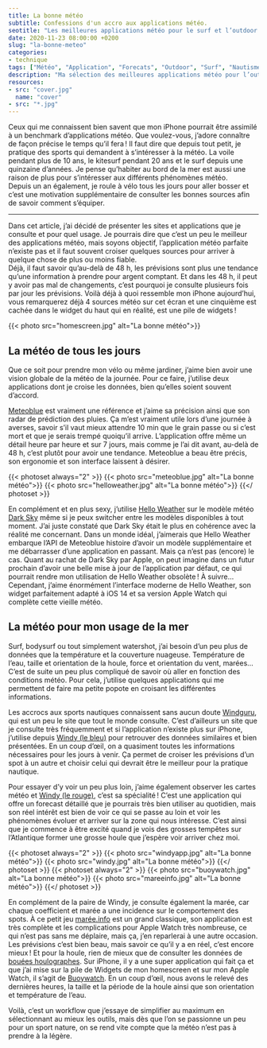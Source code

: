 ```yaml
---
title: La bonne météo
subtitle: Confessions d'un accro aux applications météo.
seotitle: "Les meilleures applications météo pour le surf et l’outdoor — Grégory Mignard"
date: 2020-11-23 08:00:00 +0200
slug: "la-bonne-meteo"
categories:
- technique
tags: ["Météo", "Application", "Forecats", "Outdoor", "Surf", "Nautisme", "Océan", "Bouée Houle", "Meteoblue", "Hello Weather", "Dark Sky", "Windy", "Windguru", "iPhone", "Apple Watch"]
description: "Ma sélection des meilleures applications météo pour l’outdoor et le surf. "
resources:
- src: "cover.jpg"
  name: "cover"
- src: "*.jpg"
---
```


Ceux qui me connaissent bien savent que mon iPhone pourrait être assimilé à un benchmark d’applications météo. Que voulez-vous, j’adore connaître de façon précise le temps qu’il fera ! Il faut dire que depuis tout petit, je pratique des sports qui demandent à s’intéresser à la météo. La voile pendant plus de 10 ans, le kitesurf pendant 20 ans et le surf depuis une quinzaine d’années. Je pense qu’habiter au bord de la mer est aussi une raison de plus pour s’intéresser aux différents phénomènes météo.  
Depuis un an également, je roule à vélo tous les jours pour aller bosser et c’est une motivation supplémentaire de consulter les bonnes sources afin de savoir comment s’équiper.

***

Dans cet article, j’ai décidé de présenter les sites et applications que je consulte et pour quel usage. Je pourrais dire que c’est un peu le meilleur des applications météo, mais soyons objectif, l’application météo parfaite n’existe pas et il faut souvent croiser quelques sources pour arriver à quelque chose de plus ou moins fiable.  
Déjà, il faut savoir qu’au-delà de 48 h, les prévisions sont plus une tendance qu’une information à prendre pour argent comptant. Et dans les 48 h, il peut y avoir pas mal de changements, c’est pourquoi je consulte plusieurs fois par jour les prévisions. Voilà déjà à quoi ressemble mon iPhone aujourd’hui, vous remarquerez déjà 4 sources météo sur cet écran et une cinquième est cachée dans le widget du haut qui en réalité, est une pile de widgets !

{{< photo src="homescreen.jpg" alt="La bonne météo">}}

## La météo de tous les jours

Que ce soit pour prendre mon vélo ou même jardiner, j’aime bien avoir une vision globale de la météo de la journée. Pour ce faire, j’utilise deux applications dont je croise les données, bien qu’elles soient souvent d’accord.

[Meteoblue](https://www.meteoblue.com) est vraiment une référence et j’aime sa précision ainsi que son radar de prédiction des pluies. Ça m’est vraiment utile lors d’une journée à averses, savoir s’il vaut mieux attendre 10 min que le grain passe ou si c’est mort et que je serais trempé quoiqu’il arrive. L’application offre même un détail heure par heure et sur 7 jours, mais comme je l’ai dit avant, au-delà de 48 h, c’est plutôt pour avoir une tendance. Meteoblue a beau être précis, son ergonomie et son interface laissent à désirer.

{{< photoset always="2" >}}
{{< photo src="meteoblue.jpg" alt="La bonne météo">}}
{{< photo src="helloweather.jpg" alt="La bonne météo">}}
{{</ photoset >}}

En complément et en plus sexy, j’utilise [Hello Weather](https://helloweatherapp.com) sur le modèle météo [Dark Sky](https://darksky.net/) même si je peux switcher entre les modèles disponibles à tout moment. J’ai juste constaté que Dark Sky était le plus en cohérence avec la réalité me concernant. Dans un monde idéal, j’aimerais que Hello Weather embarque l’API de Meteoblue histoire d’avoir un modèle supplémentaire et me débarrasser d’une application en passant. Mais ça n’est pas (encore) le cas. Quant au rachat de Dark Sky par Apple, on peut imagine dans un futur prochain d’avoir une belle mise à jour de l’application par défaut, ce qui pourrait rendre mon utilisation de Hello Weather obsolète ! À suivre…  
Cependant, j’aime énormément l’interface moderne de Hello Weather, son widget parfaitement adapté à iOS 14 et sa version Apple Watch qui complète cette vieille météo.

## La météo pour mon usage de la mer

Surf, bodysurf ou tout simplement watershot, j’ai besoin d’un peu plus de données que la température et la couverture nuageuse. Température de l’eau, taille et orientation de la houle, force et orientation du vent, marées… C’est de suite un peu plus compliqué de savoir où aller en fonction des conditions météo. Pour cela, j’utilise quelques applications qui me permettent de faire ma petite popote en croisant les différentes informations.

Les accrocs aux sports nautiques connaissent sans aucun doute [Windguru](https://www.windguru.cz/), qui est un peu le site que tout le monde consulte. C’est d’ailleurs un site que je consulte très fréquemment et si l’application n’existe plus sur iPhone, j’utilise depuis [Windy (le bleu)](https://windy.app) pour retrouver des données similaires et bien présentées. En un coup d’œil, on a quasiment toutes les informations nécessaires pour les jours à venir. Ça permet de croiser les prévisions d’un spot à un autre et choisir celui qui devrait être le meilleur pour la pratique nautique.

Pour essayer d’y voir un peu plus loin, j’aime également observer les cartes météo et [Windy (le rouge)](https://www.windy.com/), c’est sa spécialité ! C’est une application qui offre un forecast détaillé que je pourrais très bien utiliser au quotidien, mais son réel intérêt est bien de voir ce qui se passe au loin et voir les phénomènes évoluer et arriver sur la zone qui nous intéresse. C’est ainsi que je commence à être excité quand je vois des grosses tempêtes sur l’Atlantique former une grosse houle que j’espère voir arriver chez moi.

{{< photoset always="2" >}}
{{< photo src="windyapp.jpg" alt="La bonne météo">}}
{{< photo src="windy.jpg" alt="La bonne météo">}}
{{</ photoset >}}
{{< photoset always="2" >}}
{{< photo src="buoywatch.jpg" alt="La bonne météo">}}
{{< photo src="mareeinfo.jpg" alt="La bonne météo">}}
{{</ photoset >}}

En complément de la paire de Windy, je consulte également la marée, car chaque coefficient et marée a une incidence sur le comportement des spots. À ce petit jeu [marée.info](http://maree.info) est un grand classique, son application est très complète et les complications pour Apple Watch très nombreuse, ce qui n’est pas sans me déplaire, mais ça, j’en reparlerai à une autre occasion.  
Les prévisions c’est bien beau, mais savoir ce qu’il y a en réel, c’est encore mieux ! Et pour la houle, rien de mieux que de consulter les données de [bouées houlographes](http://candhis.cetmef.developpement-durable.gouv.fr/carte/). Sur iPhone, il y a une super application qui fait ça et que j’ai mise sur la pile de Widgets de mon homescreen et sur mon Apple Watch, il s’agit de [Buoywatch](https://buoywatch.com). En un coup d’œil, nous avons le relevé des dernières heures, la taille et la période de la houle ainsi que son orientation et température de l’eau.

Voilà, c’est un workflow que j’essaye de simplifier au maximum en sélectionnant au mieux les outils, mais dès que l’on se passionne un peu pour un sport nature, on se rend vite compte que la météo n’est pas à prendre à la légère.
